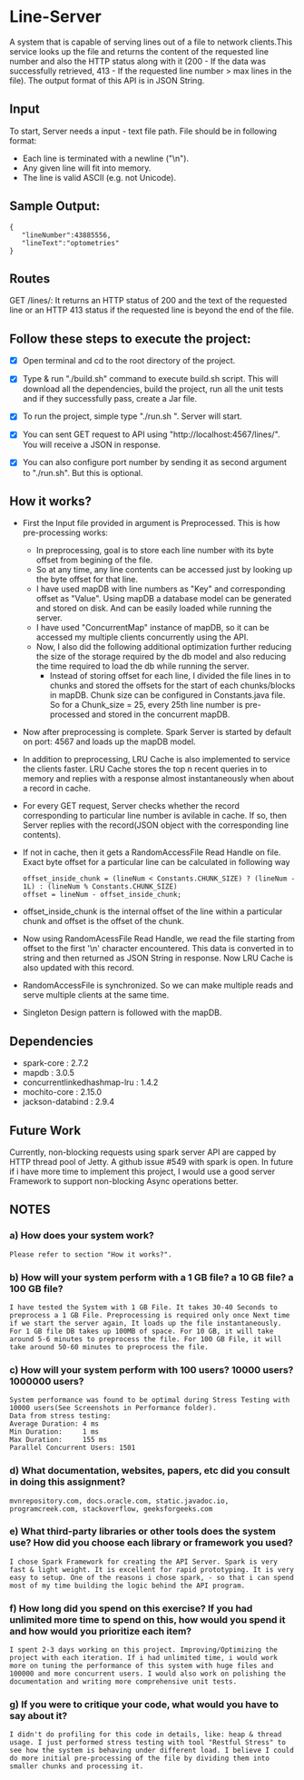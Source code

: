 # Line-Server
A system that is capable of serving lines out of a file to network clients.This service looks up the file and returns the content of the requested line number and also the HTTP status along with it (200 - If the data was successfully retrieved, 413 - If the requested line number > max lines in the file). The output format of this API is in JSON String.

## Input
To start, Server needs a input - text file path. File should be in following format:
* Each line is terminated with a newline ("\n").
* Any given line will fit into memory.
* The line is valid ASCII (e.g. not Unicode).

## Sample Output:
```
{
   "lineNumber":43885556,
   "lineText":"optometries"
}
```
## Routes
GET /lines/<line index>:
It returns an HTTP status of 200 and the text of the requested line or an HTTP 413
status if the requested line is beyond the end of the file.
  
## Follow these steps to execute the project:
- [x] Open terminal and cd to the root directory of the project.
- [x] Type & run "./build.sh" command to execute build.sh script. This will download all the dependencies, build the project,
      run all the unit tests and if they successfully pass, create a Jar file.
- [x] To run the project, simple type "./run.sh <Full path of Input File as Argument>". Server will start.
- [x] You can sent GET request to API using "http://localhost:4567/lines/<LineNumber>". You will receive a JSON in response.
- [x] You can also configure port number by sending it as second argument to "./run.sh". But this is optional. 


## How it works?
* First the Input file provided in argument is Preprocessed. This is how pre-processing works:
   * In preprocessing, goal is to store each line number with its byte offset from begining of the file.
   * So at any time, any line contents can be accessed just by looking up the byte offset for that line.
   * I have used mapDB with line numbers as "Key" and corresponding offset as "Value". Using mapDB a database 
     model can be generated and stored on disk. And can be easily loaded while running the server.
   * I have used "ConcurrentMap" instance of mapDB, so it can be accessed my multiple clients concurrently using the API.
   * Now, I also did the following additional optimization further reducing the size of the storage required by the db model 
     and also reducing the time required to load the db while running the server.
      * Instead of storing offset for each line, I divided the file lines in to chunks and stored the offsets for the start of each             chunks/blocks in mapDB. Chunk size can be configured in Constants.java file. So for a Chunk_size = 25, every 25th 
        line number is pre-processed and stored in the concurrent mapDB.
        
* Now after preprocessing is complete. Spark Server is started by default on port: 4567 and loads up the mapDB model.
* In addition to preprocessing, LRU Cache is also implemented to service the clients faster. LRU Cache stores the top n 
  recent queries in to memory and replies with a response almost instantaneously when about a record in cache.
* For every GET request, Server checks whether the record corresponding to particular line number is avilable in cache. If so,
  then Server replies with the record(JSON object with the corresponding line contents). 
* If not in cache, then it gets a RandomAccessFile Read Handle on file. Exact byte offset for a particular line can be 
  calculated in following way
  ``` 
  offset_inside_chunk = (lineNum < Constants.CHUNK_SIZE) ? (lineNum - 1L) : (lineNum % Constants.CHUNK_SIZE)
  offset = lineNum - offset_inside_chunk;
  
  ```
* offset_inside_chunk is the internal offset of the line within a particular chunk and offset is the offset of the chunk.
* Now using RandomAcessFile Read Handle, we read the file starting from offset to the first '\n' character encountered. 
  This data is converted in to string and then returned as JSON String in response. Now LRU Cache is also updated with 
  this record.
* RandomAccessFile is synchronized. So we can make multiple reads and serve multiple clients at the same time.
* Singleton Design pattern is followed with the mapDB. 

## Dependencies
* spark-core : 2.7.2
* mapdb : 3.0.5
* concurrentlinkedhashmap-lru : 1.4.2
* mochito-core : 2.15.0
* jackson-databind : 2.9.4

## Future Work
Currently, non-blocking requests using spark server API are capped by HTTP thread pool of Jetty. A github issue #549 with 
spark is open. In future if i have more time to implement this project, I would use a good server Framework to support non-blocking
Async operations better.


## NOTES
### a) How does your system work?
    Please refer to section "How it works?".
    
### b) How will your system perform with a 1 GB file? a 10 GB file? a 100 GB file?
    I have tested the System with 1 GB File. It takes 30-40 Seconds to preprocess a 1 GB File. Preprocessing is required only once Next time if we start the server again, It loads up the file instantaneously. For 1 GB file DB takes up 100MB of space. For 10 GB, it will take around 5-6 minutes to preprocess the file. For 100 GB File, it will take around 50-60 minutes to preprocess the file.    

### c) How will your system perform with 100 users? 10000 users? 1000000 users?
    System performance was found to be optimal during Stress Testing with 10000 users(See Screenshots in Performance folder). 
    Data from stress testing: 
    Average Duration: 4 ms
    Min Duration:     1 ms
    Max Duration:     155 ms
    Parallel Concurrent Users: 1501

### d) What documentation, websites, papers, etc did you consult in doing this assignment?
    mvnrepository.com, docs.oracle.com, static.javadoc.io, programcreek.com, stackoverflow, geeksforgeeks.com

### e) What third-party libraries or other tools does the system use? How did you choose each library or framework you used?
    I chose Spark Framework for creating the API Server. Spark is very fast & light weight. It is excellent for rapid prototyping. It is very easy to setup. One of the reasons i chose spark, - so that i can spend most of my time building the logic behind the API program.
    
### f) How long did you spend on this exercise? If you had unlimited more time to spend on this,   how would you spend it and how would you prioritize each item?
    I spent 2-3 days working on this project. Improving/Optimizing the project with each iteration. If i had unlimited time, i would work more on tuning the performance of this system with huge files and 100000 and more concurrent users. I would also work on polishing the documentation and writing more comprehensive unit tests.

### g) If you were to critique your code, what would you have to say about it?
    I didn't do profiling for this code in details, like: heap & thread usage. I just performed stress testing with tool "Restful Stress" to see how the system is behaving under different load. I believe I could do more initial pre-processing of the file by dividing them into smaller chunks and processing it.
